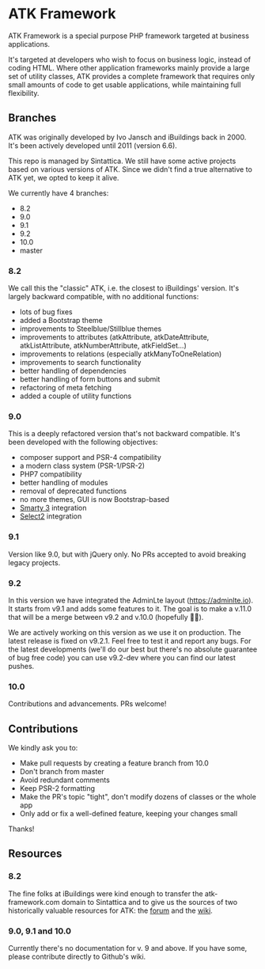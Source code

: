 # ATK Framework

ATK Framework is a special purpose PHP framework targeted at business applications.

It's targeted at developers who wish to focus on business logic, instead of coding HTML. Where other application frameworks mainly provide a large set of utility classes, ATK provides a complete framework that requires only small amounts of code to get usable applications, while maintaining full flexibility.

## Branches

ATK was originally developed by Ivo Jansch and iBuildings back in 2000. It's been actively developed until 2011 (version 6.6).

This repo is managed by Sintattica. We still have some active projects based on various versions of ATK. Since we didn't find a true alternative to ATK yet, we opted to keep it alive.

We currently have 4 branches:

* 8.2
* 9.0
* 9.1
* 9.2
* 10.0
* master

### 8.2
We call this the "classic" ATK, i.e. the closest to iBuildings' version. It's largely backward compatible, with no additional functions:

* lots of bug fixes
* added a Bootstrap theme
* improvements to Steelblue/Stillblue themes
* improvements to attributes (atkAttribute, atkDateAttribute, atkListAttribute, atkNumberAttribute, atkFieldSet...)
* improvements to relations (especially atkManyToOneRelation)
* improvements to search functionality
* better handling of dependencies
* better handling of form buttons and submit
* refactoring of meta fetching
* added a couple of utility functions

### 9.0

This is a deeply refactored version that's not backward compatible. It's been developed with the following objectives:

* composer support and PSR-4 compatibility
* a modern class system (PSR-1/PSR-2)
* PHP7 compatibility
* better handling of modules
* removal of deprecated functions
* no more themes, GUI is now Bootstrap-based
* [Smarty 3](http://www.smarty.net/v3_overview) integration
* [Select2](https://select2.github.io/) integration


### 9.1

Version like 9.0, but with jQuery only. No PRs accepted to avoid breaking legacy projects.

### 9.2
In this version we have integrated the AdminLte layout (https://adminlte.io). It starts from v9.1 and adds some features to it. The goal is to make a v.11.0 that will be a merge between v9.2 and v.10.0 (hopefully 🙏🏻).


We are actively working on this version as we use it on production. The latest release is fixed on v9.2.1. Feel free to test it and report any bugs. 
For the latest developments (we'll do our best but there's no absolute guarantee of bug free code) you can use v9.2-dev where you can find our latest pushes. 


### 10.0

Contributions and advancements. PRs welcome!


## Contributions

We kindly ask you to:

- Make pull requests by creating a feature branch from 10.0
- Don't branch from master
- Avoid redundant comments
- Keep PSR-2 formatting
- Make the PR's topic "tight", don't modify dozens of classes or the whole app
- Only add or fix a well-defined feature, keeping your changes small

Thanks!

## Resources

### 8.2
The fine folks at iBuildings were kind enough to transfer the atk-framework.com domain to Sintattica and to give us the sources of two historically valuable resources for ATK: the [forum](http://atk-framework.com/forum/) and the [wiki](http://atk-framework.com/wiki/).

### 9.0, 9.1 and 10.0
Currently there's no documentation for v. 9 and above. If you have some, please contribute directly to Github's wiki.
